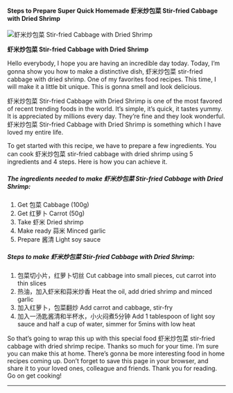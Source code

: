             

#### Steps to Prepare Super Quick Homemade 虾米炒包菜 Stir-fried Cabbage with Dried Shrimp

![虾米炒包菜 Stir-fried Cabbage with Dried Shrimp](https://img-global.cpcdn.com/recipes/6e32e65b960e0a0a/751x532cq70/%e8%99%be%e7%b1%b3%e7%82%92%e5%8c%85%e8%8f%9c-stir-fried-cabbage-with-dried-shrimp-recipe-main-photo.jpg)

**虾米炒包菜 Stir-fried Cabbage with Dried Shrimp**

Hello everybody, I hope you are having an incredible day today. Today, I’m gonna show you how to make a distinctive dish, 虾米炒包菜 stir-fried cabbage with dried shrimp. One of my favorites food recipes. This time, I will make it a little bit unique. This is gonna smell and look delicious.

虾米炒包菜 Stir-fried Cabbage with Dried Shrimp is one of the most favored of recent trending foods in the world. It’s simple, it’s quick, it tastes yummy. It is appreciated by millions every day. They’re fine and they look wonderful. 虾米炒包菜 Stir-fried Cabbage with Dried Shrimp is something which I have loved my entire life.

To get started with this recipe, we have to prepare a few ingredients. You can cook 虾米炒包菜 stir-fried cabbage with dried shrimp using 5 ingredients and 4 steps. Here is how you can achieve it.

##### The ingredients needed to make 虾米炒包菜 Stir-fried Cabbage with Dried Shrimp:

1.  Get 包菜 Cabbage (100g)
2.  Get 红萝卜 Carrot (50g)
3.  Take 虾米 Dried shrimp
4.  Make ready 蒜米 Minced garlic
5.  Prepare 酱清 Light soy sauce

##### Steps to make 虾米炒包菜 Stir-fried Cabbage with Dried Shrimp:

1.  包菜切小片，红萝卜切丝 Cut cabbage into small pieces, cut carrot into thin slices
2.  热油，加入虾米和蒜米炒香 Heat the oil, add dried shrimp and minced garlic
3.  加入红萝卜，包菜翻炒 Add carrot and cabbage, stir-fry
4.  加入一汤匙酱清和半杯水，小火闷煮5分钟 Add 1 tablespoon of light soy sauce and half a cup of water, simmer for 5mins with low heat

So that’s going to wrap this up with this special food 虾米炒包菜 stir-fried cabbage with dried shrimp recipe. Thanks so much for your time. I’m sure you can make this at home. There’s gonna be more interesting food in home recipes coming up. Don’t forget to save this page in your browser, and share it to your loved ones, colleague and friends. Thank you for reading. Go on get cooking!

* * *